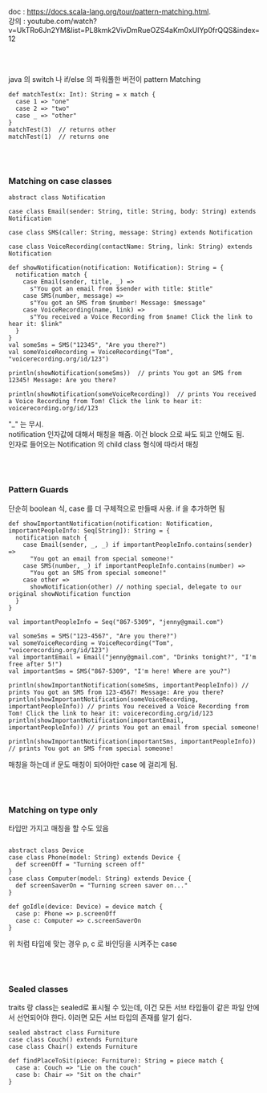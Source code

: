 doc : https://docs.scala-lang.org/tour/pattern-matching.html.   
강의 : youtube.com/watch?v=UkTRo6Jn2YM&list=PL8kmk2VivDmRueOZS4aKm0xUlYp0frQQS&index=12

<br/><br/>

java 의 switch 나 if/else 의 파워풀한 버전이 pattern Matching
```
def matchTest(x: Int): String = x match {
  case 1 => "one"
  case 2 => "two"
  case _ => "other"
}
matchTest(3)  // returns other
matchTest(1)  // returns one
```

<br/><br/>

### Matching on case classes
```
abstract class Notification

case class Email(sender: String, title: String, body: String) extends Notification

case class SMS(caller: String, message: String) extends Notification

case class VoiceRecording(contactName: String, link: String) extends Notification

```
```
def showNotification(notification: Notification): String = {
  notification match {
    case Email(sender, title, _) =>
      s"You got an email from $sender with title: $title"
    case SMS(number, message) =>
      s"You got an SMS from $number! Message: $message"
    case VoiceRecording(name, link) =>
      s"You received a Voice Recording from $name! Click the link to hear it: $link"
  }
}
val someSms = SMS("12345", "Are you there?")
val someVoiceRecording = VoiceRecording("Tom", "voicerecording.org/id/123")

println(showNotification(someSms))  // prints You got an SMS from 12345! Message: Are you there?

println(showNotification(someVoiceRecording))  // prints You received a Voice Recording from Tom! Click the link to hear it: voicerecording.org/id/123

```

"_" 는 무시.   
notification 인자값에 대해서 매칭을 해줌. 이건 block 으로 싸도 되고 안해도 됨.    
인자로 들어오는 Notification 의 child class 형식에 따라서 매칭    

<br/><br/>

### Pattern Guards
단순히 boolean 식, case 를 더 구체적으로 만들때 사용. if<boolean expression> 을 추가하면 됨    
```
def showImportantNotification(notification: Notification, importantPeopleInfo: Seq[String]): String = {
  notification match {
    case Email(sender, _, _) if importantPeopleInfo.contains(sender) =>
      "You got an email from special someone!"
    case SMS(number, _) if importantPeopleInfo.contains(number) =>
      "You got an SMS from special someone!"
    case other =>
      showNotification(other) // nothing special, delegate to our original showNotification function
  }
}

val importantPeopleInfo = Seq("867-5309", "jenny@gmail.com")

val someSms = SMS("123-4567", "Are you there?")
val someVoiceRecording = VoiceRecording("Tom", "voicerecording.org/id/123")
val importantEmail = Email("jenny@gmail.com", "Drinks tonight?", "I'm free after 5!")
val importantSms = SMS("867-5309", "I'm here! Where are you?")

println(showImportantNotification(someSms, importantPeopleInfo)) // prints You got an SMS from 123-4567! Message: Are you there?
println(showImportantNotification(someVoiceRecording, importantPeopleInfo)) // prints You received a Voice Recording from Tom! Click the link to hear it: voicerecording.org/id/123
println(showImportantNotification(importantEmail, importantPeopleInfo)) // prints You got an email from special someone!

println(showImportantNotification(importantSms, importantPeopleInfo)) // prints You got an SMS from special someone!
```

매칭을 하는데 if 문도 매칭이 되어야만 case 에 걸리게 됨.    

  

<br/><br/>

### Matching on type only
  
타입만 가지고 매칭을 할 수도 있음
```

abstract class Device
case class Phone(model: String) extends Device {
  def screenOff = "Turning screen off"
}
case class Computer(model: String) extends Device {
  def screenSaverOn = "Turning screen saver on..."
}

def goIdle(device: Device) = device match {
  case p: Phone => p.screenOff
  case c: Computer => c.screenSaverOn
}
```

위 처럼 타입에 맞는 경우 p, c 로 바인딩을 시켜주는 case 

<br/><br/>

### Sealed classes

traits 랑 class는 sealed로 표시될 수 있는데, 이건 모든 서브 타입들이 같은 파일 안에서 선언되어야 한다. 이러면 모든 서브 타입의 존재를 알기 쉽다.   
```
sealed abstract class Furniture
case class Couch() extends Furniture
case class Chair() extends Furniture

def findPlaceToSit(piece: Furniture): String = piece match {
  case a: Couch => "Lie on the couch"
  case b: Chair => "Sit on the chair"
}
```
